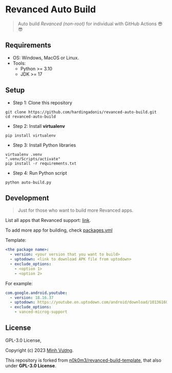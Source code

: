 # Revanced Auto Build
> Auto build *Revanced (non-root)* for individual with GitHub Actions 😎😎

## Requirements
- OS: Windows, MacOS or Linux.
- Tools:
    - Python >= 3.10
    - JDK >= 17

## Setup
- Step 1: Clone this repository
```shell
git clone https://github.com/hardingadonis/revanced-auto-build.git
cd revanced-auto-build
```
- Step 2: Install **virtualenv**
```shell
pip install virtualenv
```
- Step 3: Install Python libraries
```shell
virtualenv .venv
".venv/Scripts/activate"
pip install -r requirements.txt
```
- Step 4: Run Python script
```shell
python auto-build.py
```

## Development
> Just for those who want to build more Revanced apps.

List all apps that Revanced support: [link](https://github.com/revanced/revanced-patches).

To add more app for building, check [packages.yml](packages.yml)

Template:
```yaml
<the package name>:
  - version: <your version that you want to build>
  - uptodown: <link to download APK file from uptodown>
  - exclude_options:
    - <option 1>
    - <option 2>
```

For example:
```yaml
com.google.android.youtube:
  - version: 18.16.37
  - uptodown: https://youtube.en.uptodown.com/android/download/101361605
  - exclude_options:
    - vanced-microg-support
```


## License

GPL-3.0 License,

Copyright (c) 2023 [Minh Vương](https://github.com/hardingadonis).

This repository is forked from [n0k0m3/revanced-build-template](https://github.com/n0k0m3/revanced-build-template), that also under **GPL-3.0 License**.